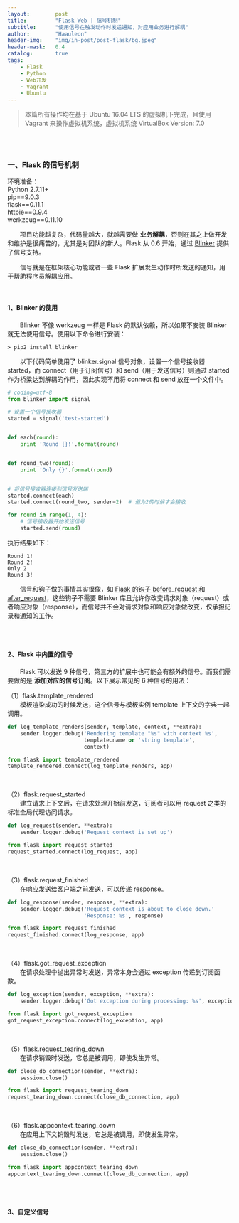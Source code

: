 ```yaml
---
layout:        post
title:         "Flask Web | 信号机制"
subtitle:      "使用信号在触发动作时发送通知，对应用业务进行解耦"
author:        "Haauleon"
header-img:    "img/in-post/post-flask/bg.jpeg"
header-mask:   0.4
catalog:       true
tags:
    - Flask
    - Python
    - Web开发
    - Vagrant
    - Ubuntu
---
```


> 本篇所有操作均在基于 Ubuntu 16.04 LTS 的虚拟机下完成，且使用 Vagrant 来操作虚拟机系统，虚拟机系统 VirtualBox Version: 7.0 

<br>
<br>

### 一、Flask 的信号机制
环境准备：     
Python 2.7.11+      
pip==9.0.3     
flask==0.11.1   
httpie==0.9.4     
werkzeug==0.11.10       

&emsp;&emsp;项目功能越复杂，代码量越大，就越需要做 **业务解耦**，否则在其之上做开发和维护是很痛苦的，尤其是对团队的新人。Flask 从 0.6 开始，通过 [Blinker](https://github.com/pallets-eco/blinker) 提供了信号支持。       

&emsp;&emsp;信号就是在框架核心功能或者一些 Flask 扩展发生动作时所发送的通知，用于帮助程序员解耦应用。    

<br>

#### 1、Blinker 的使用
&emsp;&emsp;Blinker 不像 werkzeug 一样是 Flask 的默认依赖，所以如果不安装 Blinker 就无法使用信号。使用以下命令进行安装：    
```
> pip2 install blinker
```

&emsp;&emsp;以下代码简单使用了 blinker.signal 信号对象，设置一个信号接收器 started，而 connect（用于订阅信号）和 send（用于发送信号）则通过 started 作为桥梁达到解耦的作用，因此实现不用将 connect 和 send 放在一个文件中。      
```python
# coding=utf-8
from blinker import signal

# 设置一个信号接收器
started = signal('test-started')


def each(round):
    print 'Round {}!'.format(round)


def round_two(round):
    print 'Only {}'.format(round)


# 将信号接收器连接到信号发送端
started.connect(each)
started.connect(round_two, sender=2)  # 值为2的时候才会接收

for round in range(1, 4):
    # 信号接收器开始发送信号
    started.send(round)
```

执行结果如下：    
```
Round 1!
Round 2!
Only 2
Round 3!
```

&emsp;&emsp;信号和钩子做的事情其实很像，如 [Flask 的钩子 before_request 和 after_request](https://haauleon.gitee.io/2022/12/01/flask-ctx/#2%E6%B7%BB%E5%8A%A0%E4%B8%8A%E4%B8%8B%E6%96%87%E7%9A%84%E9%92%A9%E5%AD%90)，这些钩子不需要 Blinker 库且允许你改变请求对象（request）或者响应对象（response），而信号并不会对请求对象和响应对象做改变，仅承担记录和通知的工作。       

<br>
<br>

#### 2、Flask 中内置的信号
&emsp;&emsp;Flask 可以发送 9 种信号，第三方的扩展中也可能会有额外的信号。而我们需要做的是 **添加对应的信号订阅**。以下展示常见的 6 种信号的用法：         

（1）flask.template_rendered   
&emsp;&emsp;模板渲染成功的时候发送，这个信号与模板实例 template 上下文的字典一起调用。      
```python
def log_template_renders(sender, template, context, **extra):
    sender.logger.debug('Rendering template "%s" with context %s',
                        template.name or 'string template',
                        context)

from flask import template_rendered
template_rendered.connect(log_template_renders, app)
```

<br>

（2）flask.request_started      
&emsp;&emsp;建立请求上下文后，在请求处理开始前发送，订阅者可以用 request 之类的标准全局代理访问请求。      
```python
def log_request(sender, **extra):
    sender.logger.debug('Request context is set up')

from flask import request_started
request_started.connect(log_request, app)
```

<br>

（3）flask.request_finished     
&emsp;&emsp;在响应发送给客户端之前发送，可以传递 response。     
```python
def log_response(sender, response, **extra):
    sender.logger.debug('Request context is about to close down.'
                        'Response: %s', response)

from flask import request_finished
request_finished.connect(log_response, app)
```

<br>

（4）flask.got_request_exception    
&emsp;&emsp;在请求处理中抛出异常时发送，异常本身会通过 exception 传递到订阅函数。    
```python
def log_exception(sender, exception, **extra):
    sender.logger.debug('Got exception during processing: %s', exception)

from flask import got_request_exception
got_request_exception.connect(log_exception, app)
```

<br>

（5）flask.request_tearing_down    
&emsp;&emsp;在请求销毁时发送，它总是被调用，即使发生异常。     
```python
def close_db_connection(sender, **extra):
    session.close()

from flask import request_tearing_down
request_tearing_down.connect(close_db_connection, app)
```

<br>

（6）flask.appcontext_tearing_down   
&emsp;&emsp;在应用上下文销毁时发送，它总是被调用，即使发生异常。     
```python
def close_db_connection(sender, **extra):
    session.close()

from flask import appcontext_tearing_down
appcontext_tearing_down.connect(close_db_connection, app)
```

<br>
<br>

#### 3、自定义信号
